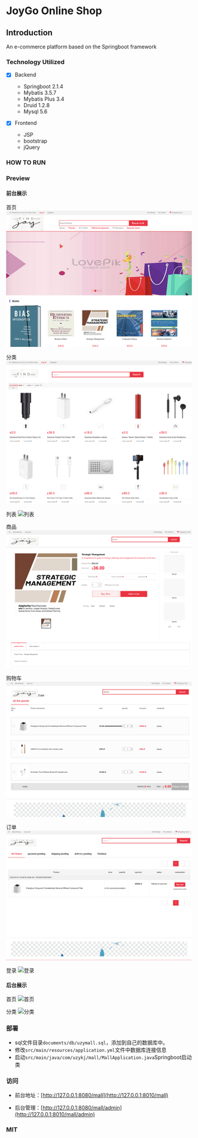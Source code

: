 # JoyGo Online Shop

## Introduction
An e-commerce platform based on the Springboot framework

### Technology Utilized
- [x] Backend
  - Springboot      2.1.4
  - Mybatis         3.5.7
  - Mybatis Plus    3.4
  - Druid           1.2.8
  - Mysql           5.6

- [x] Frontend
  - JSP
  - bootstrap
  - jQuery

### HOW TO RUN

### Preview
#### 前台展示
首页
![首页](documents/pics/home.png)

分类
![分类](documents/pics/category.png)

列表
![列表](documents/pics/list.png)

商品
![商品](documents/pics/product.png)

购物车
![购物车](documents/pics/cart.png)

订单
![订单](documents/pics/order.png)

登录
![登录](documents/pics/login.png)

#### 后台展示
首页
![首页](documents/pics/admin_home.png)

分类
![分类](documents/pics/admin_category.png)


### 部署
- sql文件目录`documents/db/uzymall.sql`，添加到自己的数据库中。
- 修改`src/main/resources/application.yml`文件中数据库连接信息
- 启动`src/main/java/com/uzykj/mall/MallApplication.java`Springboot启动类

### 访问
- 前台地址：[http://127.0.0.1:8080/mall](http://127.0.0.1:8010/mall)

- 后台管理：[http://127.0.0.1:8080/mall/admin](http://127.0.0.1:8010/mall/admin)

### MIT
